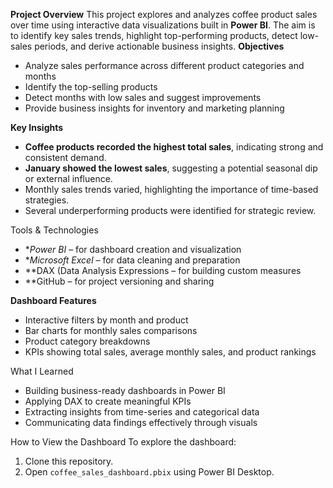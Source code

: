 **Project Overview**
This project explores and analyzes coffee product sales over time using interactive data visualizations built in **Power BI**. The aim is to identify key sales trends, highlight top-performing products, detect low-sales periods, and derive actionable business insights.
**Objectives**
* Analyze sales performance across different product categories and months
* Identify the top-selling products
* Detect months with low sales and suggest improvements
* Provide business insights for inventory and marketing planning

**Key Insights**
* **Coffee products recorded the highest total sales**, indicating strong and consistent demand.
* **January showed the lowest sales**, suggesting a potential seasonal dip or external influence.
* Monthly sales trends varied, highlighting the importance of time-based strategies.
* Several underperforming products were identified for strategic review.

Tools & Technologies

* **Power BI* – for dashboard creation and visualization
* **Microsoft Excel* – for data cleaning and preparation
* **DAX (Data Analysis Expressions – for building custom measures
* **GitHub – for project versioning and sharing

**Dashboard Features**

* Interactive filters by month and product
* Bar charts for monthly sales comparisons
* Product category breakdowns
* KPIs showing total sales, average monthly sales, and product rankings

What I Learned

* Building business-ready dashboards in Power BI
* Applying DAX to create meaningful KPIs
* Extracting insights from time-series and categorical data
* Communicating data findings effectively through visuals

How to View the Dashboard
To explore the dashboard:
1. Clone this repository.
2. Open `coffee_sales_dashboard.pbix` using Power BI Desktop.

